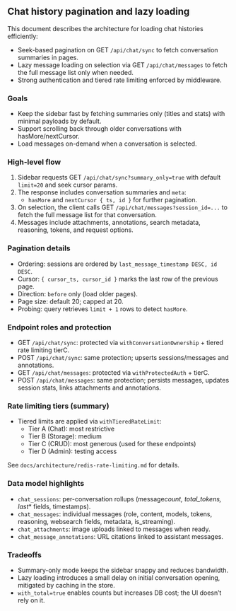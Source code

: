 ## Chat history pagination and lazy loading

This document describes the architecture for loading chat histories efficiently:

- Seek-based pagination on GET `/api/chat/sync` to fetch conversation summaries in pages.
- Lazy message loading on selection via GET `/api/chat/messages` to fetch the full message list only when needed.
- Strong authentication and tiered rate limiting enforced by middleware.

### Goals

- Keep the sidebar fast by fetching summaries only (titles and stats) with minimal payloads by default.
- Support scrolling back through older conversations with hasMore/nextCursor.
- Load messages on-demand when a conversation is selected.

### High-level flow

1. Sidebar requests GET `/api/chat/sync?summary_only=true` with default `limit=20` and seek cursor params.
2. The response includes conversation summaries and `meta`:
   - `hasMore` and `nextCursor { ts, id }` for further pagination.
3. On selection, the client calls GET `/api/chat/messages?session_id=...` to fetch the full message list for that conversation.
4. Messages include attachments, annotations, search metadata, reasoning, tokens, and request options.

### Pagination details

- Ordering: sessions are ordered by `last_message_timestamp DESC, id DESC`.
- Cursor: `{ cursor_ts, cursor_id }` marks the last row of the previous page.
- Direction: `before` only (load older pages).
- Page size: default 20; capped at 20.
- Probing: query retrieves `limit + 1` rows to detect `hasMore`.

### Endpoint roles and protection

- GET `/api/chat/sync`: protected via `withConversationOwnership` + tiered rate limiting tierC.
- POST `/api/chat/sync`: same protection; upserts sessions/messages and annotations.
- GET `/api/chat/messages`: protected via `withProtectedAuth` + tierC.
- POST `/api/chat/messages`: same protection; persists messages, updates session stats, links attachments and annotations.

### Rate limiting tiers (summary)

- Tiered limits are applied via `withTieredRateLimit`:
  - Tier A (Chat): most restrictive
  - Tier B (Storage): medium
  - Tier C (CRUD): most generous (used for these endpoints)
  - Tier D (Admin): testing access

See `docs/architecture/redis-rate-limiting.md` for details.

### Data model highlights

- `chat_sessions`: per-conversation rollups (message*count, total_tokens, last*\* fields, timestamps).
- `chat_messages`: individual messages (role, content, models, tokens, reasoning, websearch fields, metadata, is_streaming).
- `chat_attachments`: image uploads linked to messages when ready.
- `chat_message_annotations`: URL citations linked to assistant messages.

### Tradeoffs

- Summary-only mode keeps the sidebar snappy and reduces bandwidth.
- Lazy loading introduces a small delay on initial conversation opening, mitigated by caching in the store.
- `with_total=true` enables counts but increases DB cost; the UI doesn’t rely on it.
